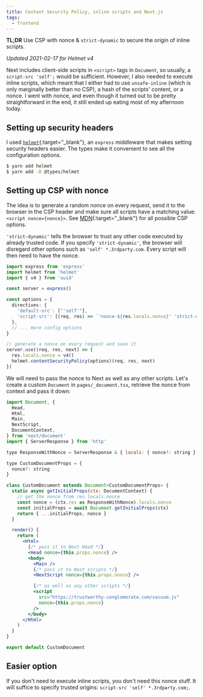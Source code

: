 ```yaml
---
title: Content Security Policy, inline scripts and Next.js
tags:
  - frontend
---
```

**TL;DR** Use CSP with nonce & `strict-dynamic` to secure the origin of inline scripts.

_Updated 2021-02-17 for Helmet v4_

Next includes client-side scripts in `<script>` tags in `Document`, so usually, a `script-src 'self';` would be sufficient.
However, I also needed to execute inline scripts, which meant that I either had to use `unsafe-inline` (which is only marginally better than no CSP), a hash of the scripts' content, or a nonce.
I went with nonce, and even though it turned out to be pretty straightforward in the end, it still ended up eating most of my afternoon today.

## Setting up security headers

I used [`helmet`](https://helmetjs.github.io/){:target="_blank"}, an `express` middleware that makes setting security headers easier.
The types make it convenient to see all the configuration options.

```bash
$ yarn add helmet
$ yarn add -D @types/helmet
```

## Setting up CSP with nonce

The idea is to generate a random nonce on every request, send it to the browser in the CSP header and make sure all scripts have a matching value: `<script nonce={nonce}>`.
See [MDN](https://developer.mozilla.org/en-US/docs/Web/HTTP/CSP){:target="_blank"} for all possible CSP options.

`'strict-dynamic'` tells the browser to trust any other code executed by already trusted code.
If you specify `'strict-dynamic'`, the browser will disregard other options such as `'self' *.3rdparty.com`.
Every script will then need to have the nonce.

```ts
import express from 'express'
import helmet from 'helmet'
import { v4 } from 'uuid'

const server = express()

const options = {
  directives: {
    'default-src': ["'self'"],
    'script-src': [(req, res) => `'nonce-${res.locals.nonce}' 'strict-dynamic'`],
  },
  // ... more config options
}

// generate a nonce on every request and save it
server.use((req, res, next) => {
  res.locals.nonce = v4()
  helmet.contentSecurityPolicy(options)(req, res, next)
})
```

We will need to pass the nonce to Next as well as any other scripts.
Let's create a custom `Document` in `pages/_document.tsx`, retrieve the nonce from context and pass it down:

```jsx
import Document, {
  Head,
  Html,
  Main,
  NextScript,
  DocumentContext,
} from 'next/document'
import { ServerResponse } from 'http'

type ResponseWithNonce = ServerResponse & { locals: { nonce?: string } }

type CustomDocumentProps = {
  nonce?: string
}

class CustomDocument extends Document<CustomDocumentProps> {
  static async getInitialProps(ctx: DocumentContext) {
    // get the nonce from res.locals.nonce
    const nonce = (ctx.res as ResponseWithNonce).locals.nonce
    const initialProps = await Document.getInitialProps(ctx)
    return { ...initialProps, nonce }
  }

  render() {
    return (
      <Html>
        {/* pass it to Next Head */}
        <Head nonce={this.props.nonce} />
        <body>
          <Main />
          {/* pass it to Next scripts */}
          <NextScript nonce={this.props.nonce} />

          {/* as well as any other scripts */}
          <script
            src="https://trustworthy-conglomerate.com/vacuum.js"
            nonce={this.props.nonce}
          />
        </body>
      </Html>
    )
  }
}

export default CustomDocument
```

## Easier option

If you don't need to execute inline scripts, you don't need this nonce stuff.
It will suffice to specify trusted origins: `script-src 'self' *.3rdparty.com;`.
